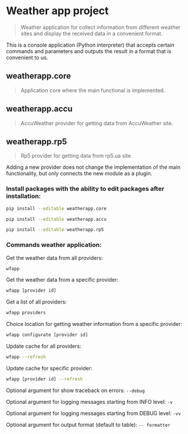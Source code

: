 # Weather app project

> Weather application for collect information from different weather sites and display the received data in a convenient format. 

This is a console application (Python interpreter) that accepts certain commands and parameters and outputs the result in a format that is convenient to us. 

## weatherapp.core 
> Application core where the main functional is implemented.

## weatherapp.accu 

> AccuWeather provider for getting data from AccuWeather site.

## weatherapp.rp5

> Rp5 provider for getting data from rp5.ua site. 

Adding a new provider does not change the implementation of the main functionality, but only connects the new module as a plugin.

### Install packages with the ability to edit packages after installation: 

```bash
pip install --editable weatherapp.core
```

```bash
pip install --editable weatherapp.accu
```

```bash
pip install --editable weatherapp.rp5
```

### Commands weather application:

Get the weather data from all providers:

```bash
wfapp
```

Get the weather data from a specific provider:

```bash
wfapp [provider id]
```

Get a list of all providers:

```bash
wfapp providers
```

Choice location for getting weather information from a specific provider:

```bash
wfapp configurate [provider id]
```

Update cache for all providers:

```bash
wfapp --refresh
```

Update cache for specific provider:

```bash
wfapp [provider id] --refresh
```

Optional argument for show traceback on errors:
`--debug`

Optional argument for logging messages starting from INFO level:
`-v`

Optional argument for logging messages starting from DEBUG level:
`-vv`

Optional argument for output format (default to table):
`-- formatter`